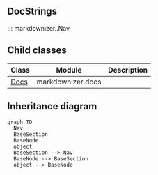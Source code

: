 ## DocStrings

::: markdownizer..Nav




## Child classes

|Class|Module|Description|
|--|----|--|
|[Docs](Docs.md)|markdownizer.docs||


## Inheritance diagram

```mermaid
graph TD
  Nav
  BaseSection
  BaseNode
  object
  BaseSection --> Nav
  BaseNode --> BaseSection
  object --> BaseNode
```
